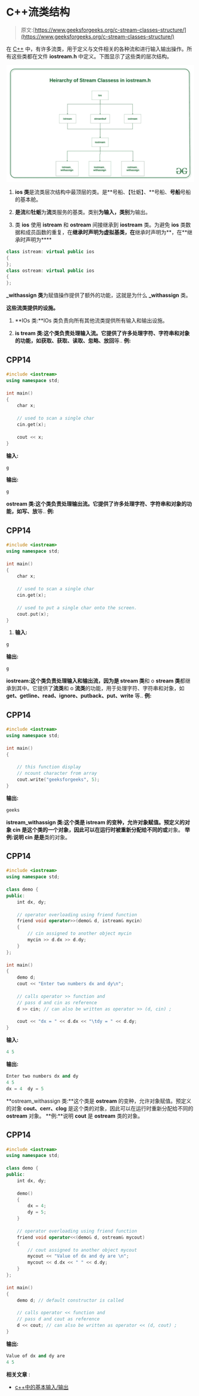 # C++流类结构

> 原文:[https://www.geeksforgeeks.org/c-stream-classes-structure/](https://www.geeksforgeeks.org/c-stream-classes-structure/)

在 [C++](https://www.geeksforgeeks.org/c-plus-plus/) 中，有许多流类，用于定义与文件相关的各种流和进行输入输出操作。所有这些类都在文件 **iostream.h** 中定义。下图显示了这些类的层次结构。

![](img/4363b6686b681706d704665ac3f26d59.png)

1.  **ios 类**是流类层次结构中最顶层的类。是**号船、【牡蛎】、**号船、**号船**号船的基本舱。

2.  **是流**和**牡蛎**为**流**类服务的基类。类别**为输入，类别**为输出。

3.  类 **ios** 使用 **istream** 和 **ostream** 间接继承到 **iostream** 类。为避免 **ios** 类数据和成员函数的重复，在**继承时声明为虚拟基类，在**继承时声明为**，在**继承时声明为****

```cpp
class istream: virtual public ios
{
};
class ostream: virtual public ios
{
};
```

**_withassign 类**为赋值操作提供了额外的功能，这就是为什么 **_withassign** 类。

**这些流类提供的设施。**

1.  **IOs 类:**IOs 类负责向所有其他流类提供所有输入和输出设施。

2.  **is tream 类:**这个类负责处理输入流。它提供了许多处理字符、字符串和对象的功能，如**获取、获取、读取、忽略、放回**等..
    **例:**

## CPP14

```cpp
#include <iostream>
using namespace std;

int main()
{
    char x;

    // used to scan a single char
    cin.get(x);

    cout << x;
}
```

**输入:**

```cpp
g
```

**输出:**

```cpp
g
```

**ostream 类:**这个类负责处理输出流。它提供了许多处理字符、字符串和对象的功能，如**写、放**等..
**例:**

## CPP14

```cpp
#include <iostream>
using namespace std;

int main()
{
    char x;

    // used to scan a single char
    cin.get(x);

    // used to put a single char onto the screen.
    cout.put(x);
}
```

1.  **输入:**

```cpp
g
```

**输出:**

```cpp
g
```

**iostream:**这个类负责处理输入和输出流，因为**是 stream 类**和 o **stream 类**都继承到其中。它提供了**流类**和 o **流类**的功能，用于处理字符、字符串和对象，如 **get、getline、read、ignore、putback、put、write** 等..
**例:**

## CPP14

```cpp
#include <iostream>
using namespace std;

int main()
{

    // this function display
    // ncount character from array
    cout.write("geeksforgeeks", 5);
}
```

**输出:**

```cpp
geeks
```

**istream_withassign 类:**这个类是 **istream** 的变种，允许对象赋值。预定义的对象 **cin** 是这个类的一个对象，因此可以在运行时被重新分配给不同的**或**对象。
**举例:**说明 **cin** 是**是**类的对象。

## CPP14

```cpp
#include <iostream>
using namespace std;

class demo {
public:
    int dx, dy;

    // operator overloading using friend function
    friend void operator>>(demo& d, istream& mycin)
    {
        // cin assigned to another object mycin
        mycin >> d.dx >> d.dy;
    }
};

int main()
{
    demo d;
    cout << "Enter two numbers dx and dy\n";

    // calls operator >> function and
    // pass d and cin as reference
    d >> cin; // can also be written as operator >> (d, cin) ;

    cout << "dx = " << d.dx << "\tdy = " << d.dy;
}
```

**输入:**

```cpp
4 5
```

**输出:**

```cpp
Enter two numbers dx and dy
4 5
dx = 4  dy = 5
```

**ostream_withassign 类:**这个类是 **ostream** 的变种，允许对象赋值。预定义的对象 **cout、cerr、clog** 是这个类的对象，因此可以在运行时重新分配给不同的 **ostream** 对象。
**例:**说明 **cout** 是 **ostream** 类的对象。

## CPP14

```cpp
#include <iostream>
using namespace std;

class demo {
public:
    int dx, dy;

    demo()
    {
        dx = 4;
        dy = 5;
    }

    // operator overloading using friend function
    friend void operator<<(demo& d, ostream& mycout)
    {
        // cout assigned to another object mycout
        mycout << "Value of dx and dy are \n";
        mycout << d.dx << " " << d.dy;
    }
};

int main()
{
    demo d; // default constructor is called

    // calls operator << function and
    // pass d and cout as reference
    d << cout; // can also be written as operator << (d, cout) ;
}
```

**输出:**

```cpp
Value of dx and dy are
4 5
```

**相关文章** :

*   [c++中的基本输入/输出](https://www.geeksforgeeks.org/basic-input-output-c/)